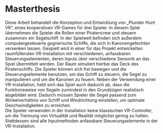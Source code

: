 # Masterthesis
 
Diese Arbeit behandelt die Konzeption und Entwicklung von „Plunder Hunt VR“, eines kooperativen VR-Games für drei Spieler. In diesem Spiel übernehmen die Spieler die Rollen einer Piratencrew und steuern zusammen ein Segelschiff. In der Spielwelt befinden sich außerdem computergesteuerte gegnerische Schiffe, die sich in Kanonengefechten versenken lassen.
Gespielt wird in einer für das Projekt entwickelten raumfüllenden VR-Installation mit verschiedenen, anfassbaren Steuerungselementen, deren Inputs über verschiedene Sensorik an das Spiel übermittelt werden. Der Raum simuliert hierbei das Deck des Piratenschiffs. Die Spieler können sich frei bewegen und die Steuerungselemente benutzen, um das Schiff zu steuern, die Segel zu manipulieren und um die Kanonen zu feuern.
Neben der Verwendung einer VR-Installation, hebt sich das Spiel auch dadurch ab, dass die Funktionsweise von Segeln zumindest in den Grundzügen realistisch abgebildet wird. Dadurch müssen Spieler die Segel passend zum Winkelverhältnis von Schiff und Windrichtung einstellen, um optimale Geschwindigkeiten zu erreichen.  
Die Spieler verwenden in der Installation keine klassischen VR-Controller, um die Trennung von Virtualität und Realität möglichst gering zu halten. Stattdessen sind alle Inputmethoden anfassbare Steuerungselemente in der VR-Installation. 
